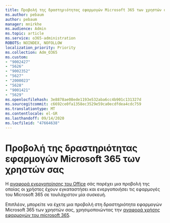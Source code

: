```yaml
---
title: Προβολή της δραστηριότητας εφαρμογών Microsoft 365 των χρηστών σας
ms.author: pebaum
author: pebaum
manager: mnirkhe
ms.audience: Admin
ms.topic: article
ms.service: o365-administration
ROBOTS: NOINDEX, NOFOLLOW
localization_priority: Priority
ms.collection: Adm_O365
ms.custom:
- "9002427"
- "5626"
- "9002352"
- "5627"
- "2000023"
- "5628"
- "9001421"
- "5629"
ms.openlocfilehash: 3e8878ae08ede1193e532aba6cc4b901c131327d
ms.sourcegitcommit: c6692ce0fa1358ec3529e59ca0ecdfdea4cdc759
ms.translationtype: MT
ms.contentlocale: el-GR
ms.lasthandoff: 09/14/2020
ms.locfileid: "47664638"
---
```

# <a name="view-your-users-microsoft-365-apps-activity"></a>Προβολή της δραστηριότητας εφαρμογών Microsoft 365 των χρηστών σας

Η [αναφορά ενεργοποίησης του Office](https://docs.microsoft.com/microsoft-365/admin/activity-reports/microsoft-office-activations?view=o365-worldwide) σάς παρέχει μια προβολή της οποίας οι χρήστες έχουν εγκαταστήσει και ενεργοποιήσει τις εφαρμογές του Microsoft 365 σε τουλάχιστον μία συσκευή.

Επιπλέον, μπορείτε να έχετε μια προβολή στη δραστηριότητα εφαρμογών Microsoft 365 των χρηστών σας, χρησιμοποιώντας την [αναφορά χρήσης εφαρμογών του microsoft 365](https://docs.microsoft.com/microsoft-365/admin/activity-reports/microsoft365-apps-usage?view=o365-worldwide).
